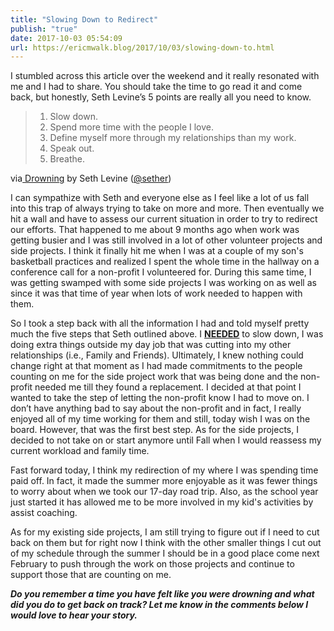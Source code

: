```yaml
---
title: "Slowing Down to Redirect"
publish: "true"
date: 2017-10-03 05:54:09
url: https://ericmwalk.blog/2017/10/03/slowing-down-to.html
---
```


I stumbled across this article over the weekend and it really resonated with me and I had to share. You should take the time to go read it and come back, but honestly, Seth Levine’s 5 points are really all you need to know.
<blockquote>
<ol>
<li>Slow down.</li>
<li>Spend more time with the people I love.</li>
<li>Define myself more through my relationships than my work.</li>
<li>Speak out.</li>
<li>Breathe.</li>
</ol>
</blockquote>
via<a href="https://www.sethlevine.com/archives/2017/08/drowing.html"> Drowning</a> by Seth Levine (<a href="https://twitter.com/sether">@sether</a>)

I can sympathize with Seth and everyone else as I feel like a lot of us fall into this trap of always trying to take on more and more. Then eventually we hit a wall and have to assess our current situation in order to try to redirect our efforts. That happened to me about 9 months ago when work was getting busier and I was still involved in a lot of other volunteer projects and side projects. I think it finally hit me when I was at a couple of my son's basketball practices and realized I spent the whole time in the hallway on a conference call for a non-profit I volunteered for. During this same time, I was getting swamped with some side projects I was working on as well as since it was that time of year when lots of work needed to happen with them.

So I took a step back with all the information I had and told myself pretty much the five steps that Seth outlined above. I <b><u>NEEDED</u></b> to slow down, I was doing extra things outside my day job that was cutting into my other relationships (i.e., Family and Friends). Ultimately, I knew nothing could change right at that moment as I had made commitments to the people counting on me for the side project work that was being done and the non-profit needed me till they found a replacement. I decided at that point I wanted to take the step of letting the non-profit know I had to move on. I don’t have anything bad to say about the non-profit and in fact, I really enjoyed all of my time working for them and still, today wish I was on the board. However, that was the first best step. As for the side projects, I decided to not take on or start anymore until Fall when I would reassess my current workload and family time.

Fast forward today, I think my redirection of my where I was spending time paid off. In fact, it made the summer more enjoyable as it was fewer things to worry about when we took our 17-day road trip. Also, as the school year just started it has allowed me to be more involved in my kid's activities by assist coaching.

As for my existing side projects, I am still trying to figure out if I need to cut back on them but for right now I think with the other smaller things I cut out of my schedule through the summer I should be in a good place come next February to push through the work on those projects and continue to support those that are counting on me.

<i><b>Do you remember a time you have felt like you were drowning and what did you do to get back on track? Let me know in the comments below I would love to hear your story.</b></i>